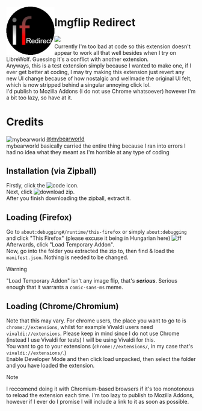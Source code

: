<img src="icons/redirect-96.svg" alt="If-redirect logo" align="left" width="128px"></img>
# Imgflip Redirect
[![](https://img.shields.io/github/v/release/OneShot-Niko/Imgflip-Redirect?style=flat-square&logo=github&logoColor=white&label=GitHub&color=181717)](https://github.com/OneShot-Niko/Imgflip-Redirect/releases)<br>
Currently I'm too bad at code so this extension doesn't appear to work all that well besides when I try on LibreWolf. Guessing it's a conflict with another extension.
<br>Anyways, this is a test extension simply because I wanted to make one, if I ever get better at coding, I may try making this extension just revert any new UI change because of how nostalgic and wellmade the original UI felt, which is now stripped behind a singular annoying click lol.
<br>I'd publish to Mozilla Addons (I do not use Chrome whatsoever) however I'm a bit too lazy, so have at it.
# Credits

<img src="https://avatars.githubusercontent.com/u/130385691?v=4" alt="mybearworld" align="center" width="128px"></img>
[@mybearworld](https://github.com/mybearworld)
<br>
mybearworld basically carried the entire thing because I ran into errors I had no idea what they meant as I'm horrible at any type of coding
<br>
## Installation (via Zipball)
Firstly, click the ![code](https://github.com/OneShot-Niko/Imgflip-Redirect/assets/150537842/e9f4e3c5-fe11-464e-9b36-4fd7e96184cc) icon.<br>
Next, click ![download zip](https://github.com/OneShot-Niko/Imgflip-Redirect/assets/150537842/51aea15c-c89b-46da-be53-51e3eef0f38f).
<br>
After you finish downloading the zipball, extract it.
## Loading (Firefox)
Go to `about:debugging#/runtime/this-firefox` or simply `about:debugging` and click "This Firefox" (please excuse it being in Hungarian here)
![ff](https://github.com/OneShot-Niko/Imgflip-Redirect/assets/150537842/abbd98b4-3694-4754-a7ea-fceb8f2bbbf3)<br>
Afterwards, click "Load Temporary Addon".<br>
Now, go into the folder you extracted the zip to, then find & load the `manifest.json`. Nothing is needed to be changed.
> [!Warning]
>
> 
> "Load Temporary Addon" isn't any image flip, that's ***serious***. Serious enough that it warrants a `comic-sans-ms` meme.
## Loading (Chrome/Chromium)
Note that this may vary. For chrome users, the place you want to go to is `chrome://extensions`, whilst for example Vivaldi users need `vivaldi://extensions`. Please keep in mind since I do not use Chrome (instead I use Vivaldi for tests) I will be using Vivaldi for this.<br>
You want to go to your extensions (`chrome://extensions/`, in my case that's `vivaldi://extensions/`.)<br>
Enable Developer Mode and then click load unpacked, then select the folder and you have loaded the extension.
> [!Note]
>
> I reccomend doing it with Chromium-based browsers if it's too monotonous to reload the extension each time. I'm too lazy to publish to Mozilla Addons, however if I ever do I promise I will include a link to it as soon as possible.
